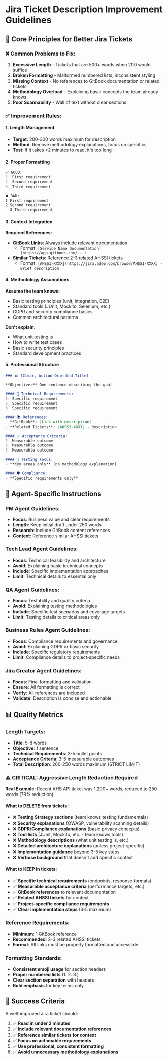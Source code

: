 # Jira Ticket Description Improvement Guidelines

## 🎯 Core Principles for Better Jira Tickets

### ❌ Common Problems to Fix:
1. **Excessive Length** - Tickets that are 500+ words when 200 would suffice
2. **Broken Formatting** - Malformed numbered lists, inconsistent styling
3. **Missing Context** - No references to GitBook documentation or related tickets
4. **Methodology Overload** - Explaining basic concepts the team already knows
5. **Poor Scannability** - Wall of text without clear sections

### ✅ Improvement Rules:

#### 1. **Length Management**
- **Target**: 200-300 words maximum for description
- **Method**: Remove methodology explanations, focus on specifics
- **Test**: If it takes >2 minutes to read, it's too long

#### 2. **Proper Formatting**
```markdown
✅ GOOD:
1. First requirement
2. Second requirement  
3. Third requirement

❌ BAD:
1 First requirement
2.Second requirement
  3 Third requirement
```

#### 3. **Context Integration**
**Required References:**
- **GitBook Links**: Always include relevant documentation
  - Format: `[Service Name Documentation](https://app.gitbook.com/...)`
- **Similar Tickets**: Reference 2-3 related AHSSI tickets
  - Format: `[AHSSI-XXXX](https://jira.adeo.com/browse/AHSSI-XXXX) - Brief description`

#### 4. **Methodology Assumptions**
**Assume the team knows:**
- Basic testing principles (unit, integration, E2E)
- Standard tools (JUnit, Mockito, Selenium, etc.)
- GDPR and security compliance basics
- Common architectural patterns

**Don't explain:**
- What unit testing is
- How to write test cases
- Basic security principles
- Standard development practices

#### 5. **Professional Structure**
```markdown
### 📊 [Clear, Action-Oriented Title]

**Objective:** One sentence describing the goal

#### 🔧 Technical Requirements:
1. Specific requirement
2. Specific requirement
3. Specific requirement

#### 📚 References:
- **GitBook**: [Link with description]
- **Related Tickets**: [AHSSI-XXXX] - description

#### ✅ Acceptance Criteria:
1. Measurable outcome
2. Measurable outcome
3. Measurable outcome

#### 🧪 Testing Focus:
- **Key areas only** (no methodology explanation)

#### 🛡️ Compliance:
- **Specific requirements only**
```

## 🔧 Agent-Specific Instructions

### PM Agent Guidelines:
- **Focus**: Business value and clear requirements
- **Length**: Keep initial draft under 250 words
- **Research**: Include GitBook content references
- **Context**: Reference similar AHSSI tickets

### Tech Lead Agent Guidelines:  
- **Focus**: Technical feasibility and architecture
- **Avoid**: Explaining basic technical concepts
- **Include**: Specific implementation approaches
- **Limit**: Technical details to essential only

### QA Agent Guidelines:
- **Focus**: Testability and quality criteria
- **Avoid**: Explaining testing methodologies
- **Include**: Specific test scenarios and coverage targets
- **Limit**: Testing details to critical areas only

### Business Rules Agent Guidelines:
- **Focus**: Compliance requirements and governance
- **Avoid**: Explaining GDPR or basic security
- **Include**: Specific regulatory requirements
- **Limit**: Compliance details to project-specific needs

### Jira Creator Agent Guidelines:
- **Focus**: Final formatting and validation
- **Ensure**: All formatting is correct
- **Verify**: All references are included
- **Validate**: Description is concise and actionable

## 📊 Quality Metrics

### Length Targets:
- **Title**: 5-8 words
- **Objective**: 1 sentence
- **Technical Requirements**: 3-5 bullet points
- **Acceptance Criteria**: 3-5 measurable outcomes
- **Total Description**: 200-250 words maximum (STRICT LIMIT)

### ⚠️ CRITICAL: Aggressive Length Reduction Required
**Real Example**: Recent AHS API ticket was 1,200+ words, reduced to 250 words (79% reduction)

#### What to DELETE from tickets:
- ❌ **Testing Strategy sections** (team knows testing fundamentals)
- ❌ **Security explanations** (OWASP, vulnerability scanning details)
- ❌ **GDPR/Compliance explanations** (basic privacy concepts)
- ❌ **Tool lists** (JUnit, Mockito, etc. - team knows tools)
- ❌ **Methodology descriptions** (what unit testing is, etc.)
- ❌ **Detailed architecture explanations** (unless project-specific)
- ❌ **Implementation guidance** beyond 3-5 key steps
- ❌ **Verbose background** that doesn't add specific context

#### What to KEEP in tickets:
- ✅ **Specific technical requirements** (endpoints, response formats)
- ✅ **Measurable acceptance criteria** (performance targets, etc.)
- ✅ **GitBook references** to relevant documentation
- ✅ **Related AHSSI tickets** for context
- ✅ **Project-specific compliance requirements**
- ✅ **Clear implementation steps** (3-5 maximum)

### Reference Requirements:
- **Minimum**: 1 GitBook reference
- **Recommended**: 2-3 related AHSSI tickets
- **Format**: All links must be properly formatted and accessible

### Formatting Standards:
- **Consistent emoji usage** for section headers
- **Proper numbered lists** (1. 2. 3.)
- **Clear section separation** with headers
- **Bold emphasis** for key terms only

## 🎯 Success Criteria

A well-improved Jira ticket should:
1. ✅ **Read in under 2 minutes**
2. ✅ **Include relevant documentation references**
3. ✅ **Reference similar tickets for context**
4. ✅ **Focus on actionable requirements**
5. ✅ **Use professional, consistent formatting**
6. ✅ **Avoid unnecessary methodology explanations**